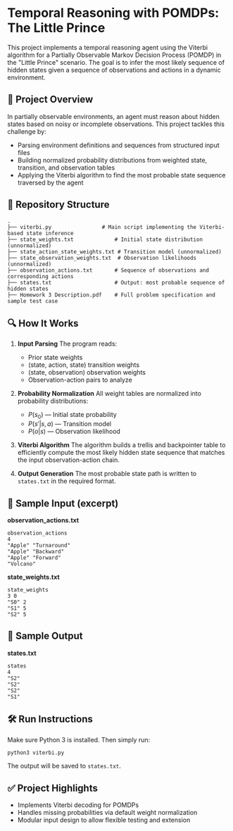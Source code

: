 # Temporal Reasoning with POMDPs: The Little Prince

This project implements a temporal reasoning agent using the Viterbi algorithm for a Partially Observable Markov Decision Process (POMDP) in the "Little Prince" scenario. The goal is to infer the most likely sequence of hidden states given a sequence of observations and actions in a dynamic environment.

## 🧠 Project Overview

In partially observable environments, an agent must reason about hidden states based on noisy or incomplete observations. This project tackles this challenge by:

* Parsing environment definitions and sequences from structured input files
* Building normalized probability distributions from weighted state, transition, and observation tables
* Applying the Viterbi algorithm to find the most probable state sequence traversed by the agent

## 📁 Repository Structure

```
.
├── viterbi.py                # Main script implementing the Viterbi-based state inference
├── state_weights.txt             # Initial state distribution (unnormalized)
├── state_action_state_weights.txt # Transition model (unnormalized)
├── state_observation_weights.txt  # Observation likelihoods (unnormalized)
├── observation_actions.txt       # Sequence of observations and corresponding actions
├── states.txt                    # Output: most probable sequence of hidden states
├── Homework 3 Description.pdf    # Full problem specification and sample test case
```

## 🔍 How It Works

1. **Input Parsing**
   The program reads:

   * Prior state weights
   * (state, action, state) transition weights
   * (state, observation) observation weights
   * Observation-action pairs to analyze

2. **Probability Normalization**
   All weight tables are normalized into probability distributions:

   * $P(s_0)$ — Initial state probability
   * $P(s' | s, a)$ — Transition model
   * $P(o | s)$ — Observation likelihood

3. **Viterbi Algorithm**
   The algorithm builds a trellis and backpointer table to efficiently compute the most likely hidden state sequence that matches the input observation-action chain.

4. **Output Generation**
   The most probable state path is written to `states.txt` in the required format.

## 📄 Sample Input (excerpt)

**observation\_actions.txt**

```
observation_actions
4
"Apple" "Turnaround"
"Apple" "Backward"
"Apple" "Forward"
"Volcano"
```

**state\_weights.txt**

```
state_weights
3 0
"S0" 2
"S1" 5
"S2" 5
```

## 📄 Sample Output

**states.txt**

```
states
4
"S2"
"S2"
"S2"
"S1"
```

## 🛠️ Run Instructions

Make sure Python 3 is installed. Then simply run:

```bash
python3 viterbi.py
```

The output will be saved to `states.txt`.

## ✅ Project Highlights

* Implements Viterbi decoding for POMDPs
* Handles missing probabilities via default weight normalization
* Modular input design to allow flexible testing and extension